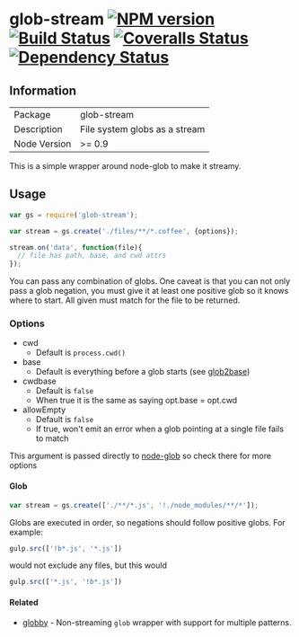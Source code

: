 # glob-stream [![NPM version][npm-image]][npm-url] [![Build Status][travis-image]][travis-url] [![Coveralls Status][coveralls-image]][coveralls-url] [![Dependency Status][david-image]][david-url]


## Information

<table>
<tr>
<td>Package</td><td>glob-stream</td>
</tr>
<tr>
<td>Description</td>
<td>File system globs as a stream</td>
</tr>
<tr>
<td>Node Version</td>
<td>>= 0.9</td>
</tr>
</table>

This is a simple wrapper around node-glob to make it streamy.

## Usage

```javascript
var gs = require('glob-stream');

var stream = gs.create('./files/**/*.coffee', {options});

stream.on('data', function(file){
  // file has path, base, and cwd attrs
});
```

You can pass any combination of globs. One caveat is that you can not only pass a glob negation, you must give it at least one positive glob so it knows where to start. All given must match for the file to be returned.

### Options

- cwd
  - Default is `process.cwd()`
- base
  - Default is everything before a glob starts (see [glob2base](https://github.com/wearefractal/glob2base))
- cwdbase
  - Default is `false`
  - When true it is the same as saying opt.base = opt.cwd
- allowEmpty
  - Default is `false`
  - If true, won't emit an error when a glob pointing at a single file fails to match

This argument is passed directly to [node-glob](https://github.com/isaacs/node-glob) so check there for more options

#### Glob

```js
var stream = gs.create(['./**/*.js', '!./node_modules/**/*']);
```

Globs are executed in order, so negations should follow positive globs. For example:

```js
gulp.src(['!b*.js', '*.js'])
```

would not exclude any files, but this would

```js
gulp.src(['*.js', '!b*.js'])
```

#### Related

- [globby](https://github.com/sindresorhus/globby) - Non-streaming `glob` wrapper with support for multiple patterns.


[npm-url]: https://www.npmjs.com/package/glob-stream
[npm-image]: https://badge.fury.io/js/glob-stream.svg

[travis-url]: https://travis-ci.org/wearefractal/glob-stream
[travis-image]: https://travis-ci.org/wearefractal/glob-stream.svg?branch=master

[coveralls-url]: https://coveralls.io/r/wearefractal/glob-stream
[coveralls-image]: https://coveralls.io/repos/wearefractal/glob-stream/badge.svg

[david-url]: https://david-dm.org/wearefractal/glob-stream
[david-image]: https://david-dm.org/wearefractal/glob-stream.svg
